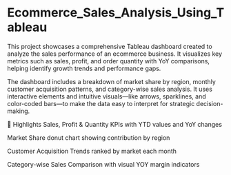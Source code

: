 # Ecommerce_Sales_Analysis_Using_Tableau
This project showcases a comprehensive Tableau dashboard created to analyze the sales performance of an ecommerce business. It visualizes key metrics such as sales, profit, and order quantity with YoY comparisons, helping identify growth trends and performance gaps.

The dashboard includes a breakdown of market share by region, monthly customer acquisition patterns, and category-wise sales analysis. It uses interactive elements and intuitive visuals—like arrows, sparklines, and color-coded bars—to make the data easy to interpret for strategic decision-making.

🔹 Highlights
Sales, Profit & Quantity KPIs with YTD values and YoY changes

Market Share donut chart showing contribution by region

Customer Acquisition Trends ranked by market each month

Category-wise Sales Comparison with visual YOY margin indicators
